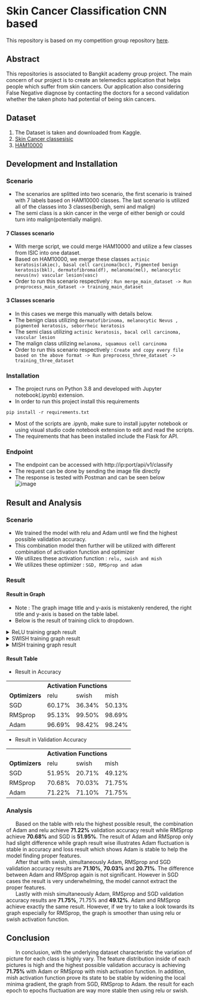 # Skin Cancer Classification CNN based
This repository is based on my competition group repository [here](https://github.com/Sekigahara/skin-cancer-classification-skinconnect).

## Abstract
This repositories is associated to Bangkit academy group project. The main concern of our project is to create an telemedics application that helps people which suffer from skin cancers. Our application also considering False Negative diagnose by contacting the doctors for a second validation whether the taken photo had potential of being skin cancers.

## Dataset
1. The Dataset is taken and downloaded from Kaggle.
2. [Skin Cancer classesisic](https://www.kaggle.com/datasets/nodoubttome/skin-cancer9-classesisic)
3. [HAM10000](https://www.kaggle.com/datasets/kmader/skin-cancer-mnist-ham10000)

## Development and Installation
### Scenario
- The scenarios are splitted into two scenario, the first scenario is trained with 7 labels based on HAM10000 classes. The last scenario is utilized all of the classes into 3 classes(benigh, semi and malign)
- The semi class is a skin cancer in the verge of either benigh or could turn into malign(potentially malign).
#### 7 Classes scenario
- With merge script, we could merge HAM10000 and utilize a few classes from ISIC into one dataset.
- Based on HAM10000, we merge these classes ```actinic keratosis(akiec), basal cell carcinoma(bcc), Pigmented benign keratosis(bkl), dermatofibroma(df), melanoma(mel), melanocytic nevus(nv) vascular lesion(vasc)```
- Order to run this scenario respectively : ```Run merge_main_dataset -> Run preprocess_main_dataset -> training_main_dataset```
#### 3 Classes scenario
- In this cases we merge this manually with details below.
- The benign class utilizing ```dermatofibrinoma, melanocytic Nevus , pigmented keratosis, seborrheic keratosis```
- The semi class utilizing ```actinic keratosis, bacal cell carcinoma, vascular lesion```
- The malign class utilizing ```melanoma, squamous cell carcinoma```
- Order to run this scenario respectively : ```Create and copy every file based on the above format -> Run preprocess_three_dataset -> training_three_dataset```
### Installation
- The project runs on Python 3.8 and developed with Jupyter notebook(.ipynb) extension.
- In order to run this project install this requirements
```
pip install -r requirements.txt
```
- Most of the scripts are .ipynb, make sure to install jupyter notebook or using visual studio code notebook extension to edit and read the scripts.
- The requirements that has been installed include the Flask for API.
### Endpoint
- The endpoint can be accessed with http://ip:port/api/v1/classify
- The request can be done by sending the image file directly
- The response is tested with Postman and can be seen below <br> ![image](https://user-images.githubusercontent.com/54882818/187690697-b9c695dc-7767-4944-9ced-45006467e432.png)

## Result and Analysis
### Scenario
- We trained the model with relu and Adam until we find the highest possible validation accuracy.
- This combination model then further will be utilized with different combination of activation function and optimizer
- We utilizes these activation function : ```relu, swish and mish```
- We utilizes these optimizer : ```SGD, RMSprop and adam```
### Result
#### Result in Graph
- Note : The graph image title and y-axis is mistakenly rendered, the right title and y-axis is based on the table label.
- Below is the result of training click to dropdown.
<details markdown="1">
<summary>ReLU training graph result</summary>
</br>
<table style="width:100%">
  <tr> 
      <th> Loss SGD </th>
      <th> Accuracy SGD</th>
  </tr>
  <tr> 
      <td> <img src="https://user-images.githubusercontent.com/54882818/189628149-5a637d19-36c3-4225-9ce8-7fd3b49c2b2e.jpg"/> </td>
      <td> <img src="https://user-images.githubusercontent.com/54882818/189628162-826bffb9-37cb-4aff-8382-78bc79541ae3.jpg"/> </td>
  </tr>
  <tr> 
      <th> Loss RMSprop</th>
      <th> Accuracy RMSprop</th>
  </tr>
  <tr> 
      <td> <img src="https://user-images.githubusercontent.com/54882818/189627995-8d7902ba-de00-42e8-ab89-ef719e5fad10.jpg"/> </td>
      <td> <img src="https://user-images.githubusercontent.com/54882818/189628031-563df083-c24d-4e2a-8dbe-320af0ccff67.jpg"/> </td>
  </tr>
  <tr> 
      <th> Loss Adam</th>
      <th> Accuracy Adam</th>
  </tr>
  <tr> 
      <td> <img src="https://user-images.githubusercontent.com/54882818/189619093-74daec8a-294a-4d58-b6c9-e38e437fdd28.jpg"/> </td>
      <td> <img src="https://user-images.githubusercontent.com/54882818/189619122-55ffac46-c6f3-47b2-ada7-681ccd73500f.jpg"/> </td>
  </tr>
</table>
</details>

<details markdown="1">
<summary>SWISH training graph result</summary>
</br>
<table style="width:100%">
  <tr> 
    <th> Loss SGD </th>
    <th> Accuracy SGD</th>
  </tr>
  <tr> 
    <td> <img src="https://user-images.githubusercontent.com/54882818/189629219-eb6d12ec-5d49-4371-988a-1f17c13121e6.jpg"/> </td>
    <td> <img src="https://user-images.githubusercontent.com/54882818/189629234-7a93e31d-2693-477c-b9d1-53da5ca902d5.jpg"/> </td>
  </tr>
  <tr> 
    <th> Loss RMSprop</th>
    <th> Accuracy RMSprop</th>
  </tr>
  <tr> 
    <td> <img src="https://user-images.githubusercontent.com/54882818/189629508-2f249a09-9c3c-4dc5-b9ad-a83acc3cfb30.jpg"/> </td>
    <td> <img src="https://user-images.githubusercontent.com/54882818/189629522-3c7ee465-d7a5-4da2-9702-314bc8dab8a7.jpg"/> </td>
  </tr>
  <tr> 
    <th> Loss Adam</th>
    <th> Accuracy Adam</th>
  </tr>
  <tr> 
    <td> <img src="https://user-images.githubusercontent.com/54882818/189629658-c801ea45-2efa-4df5-87e9-6d6754d2303a.jpg"/> </td>
    <td> <img src="https://user-images.githubusercontent.com/54882818/189629747-a24a3c66-017f-40e1-a34e-b67375b19c87.jpg"/> </td>
  </tr>
</table>
</details>

<details markdown="1">
<summary>MISH training graph result</summary>
</br>
<table style="width:100%">
  <tr> 
    <th> Loss SGD </th>
    <th> Accuracy SGD</th>
  </tr>
  <tr> 
    <td> <img src="https://user-images.githubusercontent.com/54882818/189632597-42e6fbd5-85e3-4d58-b4c5-932035dadc22.jpg"/> </td>
    <td> <img src="https://user-images.githubusercontent.com/54882818/189632608-94c68edd-53bf-4217-80e7-ec25ce2df4e4.jpg"/> </td>

  </tr>
  <tr> 
    <th> Loss RMSprop</th>
    <th> Accuracy RMSprop</th>
  </tr>
  <tr> 
    <td> <img src="https://user-images.githubusercontent.com/54882818/189632710-947b33f7-1c2a-473a-9e97-983de45815b3.jpg"/> </td>
    <td> <img src="https://user-images.githubusercontent.com/54882818/189632747-a4d32221-841d-451c-afc2-cce7069ef863.jpg"/> </td>
  </tr>

  <tr> 
    <th> Loss Adam</th>
    <th> Accuracy Adam</th>
  </tr>
  <tr> 
    <td> <img src="https://user-images.githubusercontent.com/54882818/189632344-0a34a778-fefa-4c96-bddc-94a1114c6b8c.jpg"/> </td>
    <td> <img src="https://user-images.githubusercontent.com/54882818/189632357-1e58f28d-a9c1-496d-94fc-defeee0cdfc3.jpg"/> </td>
  </tr>
</table>
</details>

#### Result Table
- Result in Accuracy
<table>
  <tr>
    <td> </td>
    <td colspan="3"> <b> Activation Functions </b> </td>
  </tr>
  <tr> 
    <td> <b> Optimizers </b> </td>
    <td> relu </td>
    <td> swish </td>
    <td> mish </td>
  </tr>
  <tr>
    <td> SGD </td>
    <td> 60.17% </td>
    <td> 36.34% </td>
    <td> 50.13% </td>
  </tr>
  <tr>
    <td> RMSprop </td>
    <td> 95.13% </td>
    <td> 99.50% </td>
    <td> 98.69% </td>
  </tr>
  <tr>
    <td> Adam </td>
    <td> 96.69% </td>
    <td> 98.42% </td>
    <td> 98.24% </td>
  </tr>
</table>

- Result in Validation Accuracy
<table>
  <tr>
    <td> </td>
    <td colspan="3"> <b> Activation Functions </b> </td>
  </tr>
  <tr> 
    <td> <b> Optimizers </b> </td>
    <td> relu </td>
    <td> swish </td>
    <td> mish </td>
  </tr>
  <tr>
    <td> SGD </td>
    <td> 51.95% </td>
    <td> 20.71% </td>
    <td> 49.12% </td>
  </tr>
  <tr>
    <td> RMSprop </td>
    <td> 70.68% </td>
    <td> 70.03% </td>
    <td> 71.75% </td>
  </tr>
  <tr>
    <td> Adam </td>
    <td> 71.22% </td>
    <td> 71.10% </td>
    <td> 71.75% </td>
  </tr>
</table>

### Analysis
&nbsp;&ensp;&emsp;Based on the table with relu the highest possible result, the combination of Adam and relu achieve <b>71.22%</b> validation accuracy result while RMSprop achieve <b>70.68%</b> and SGD is <b>51.95%</b>. The result of Adam and RMSprop only had slight difference while graph result wise illustrates Adam fluctuation is stable in accuracy and loss result which shows Adam is stable to help the model finding proper features.</br>
&nbsp;&ensp;&emsp;After that with swish, simultaneously Adam, RMSprop and SGD validation accuracy results are <b>71.10%</b>, <b>70.03%</b> and <b>20.71%</b>. The difference between Adam and RMSprop again is not significant. However in SGD cases the result is very underwhelming, the model cannot extract the proper features. </br>
&nbsp;&ensp;&emsp;Lastly with mish simultaneously Adam, RMSprop and SGD validation accuracy results are <b>71.75%</b>, 71.75%</b> and <b>49.12%</b>. Adam and RMSprop achieve exactly the same result. However, if we try to take a look towards its graph especially for RMSprop, the graph is smoother than using relu or swish activation function.
## Conclusion
&nbsp;&ensp;&emsp;In conclusion, with the underlying dataset characteristic the variation of picture for each class is highly vary. The feature distribution inside of each pictures is high and the highest possible validation accuracy is achieving <b>71.75%</b> with Adam or RMSprop with mish activation function. In addition, mish activation function prove its state to be stable by widening the local minima gradient, the graph from SGD, RMSprop to Adam. the result for each epoch to epochs fluctuation are way more stable then using relu or swish.

